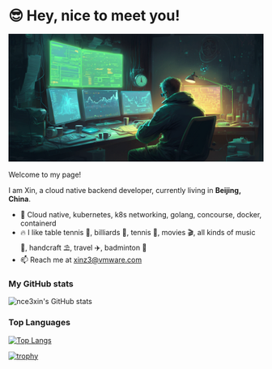 # 😎 Hey, nice to meet you!

![](imgs/1.png)

Welcome to my page!

I am Xin, a cloud native backend developer, currently living in **Beijing, China**.

- 🥪 Cloud native, kubernetes, k8s networking, golang, concourse, docker, containerd
- 🔥 I like table tennis 🏓, billiards 🎱, tennis 🎾, movies 🎬, all kinds of music 🎸, handcraft ⛱️, travel ✈️, badminton 🏸
- 📫 Reach me at xinz3@vmware.com

### My GitHub stats

![nce3xin's GitHub stats](https://github-readme-stats.vercel.app/api?username=nce3xin&show_icons=true&theme=material-palenight)

### Top Languages

[![Top Langs](https://github-readme-stats.vercel.app/api/top-langs/?username=nce3xin&layout=compact&theme=gruvbox)](https://github.com/anuraghazra/github-readme-stats)

[![trophy](https://github-profile-trophy.vercel.app/?username=nce3xin&theme=chalk&column=-1)](https://github.com/ryo-ma/github-profile-trophy)
